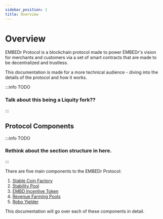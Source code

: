 ```yaml
---
sidebar_position: 1
title: Overview
---
```


# Overview

EMBEDr Protocol is a blockchain protocol made to power EMBEDr's vision for merchants and customers via a set of smart contracts that are made to be decentralized and trustless.

This documentation is made for a more technical audience - diving into the details of the protocol and how it works.

:::info TODO
### Talk about this being a Liquity fork??
:::

## Protocol Components

:::info TODO
### Rethink about the section structure in here.
:::

There are five main components to the EMBEDr Protocol:

1. [Stable Coin Factory](/embedr-protocol/stable-coin-factory)
2. [Stability Pool](/embedr-protocol/stability-pool)
3. [EMBD Incentive Token](/embedr-protocol/embd-incentive-token)
4. [Revenue Farming Pools](/embedr-protocol/revenue-farming-pools)
5. [Robo Yielder](/embedr-protocol/robo-yielder)

This documentation will go over each of these components in detail.